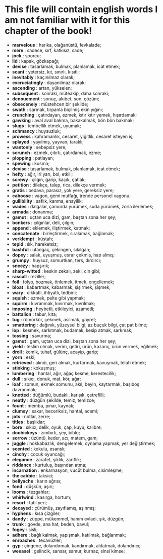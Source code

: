 # This file will contain english words I am not familiar with it for this chapter of the book!
 
 - **marvelous** : harika, olağanüstü, fevkalade;
 - **mere** : sadece, sırf, katkısız, sade;
 - **jock** : sporcu;
 - **lid** : kapak, gözkapağı;
 - **devise** : tasarlamak, bulmak, planlamak, icat etmek;
 - **scant** : yetersiz, kıt, sınırlı, kısıtlı;
 - **inevitably** : kaçınılmaz olarak;
 - **excruciatingly** : dayanılmaz olarak;
 - **ascending** : artan, yükselen;
 - **subsequent** : sonraki, müteakip, daha sonraki;
 - **denouement** : sonuç, akıbet, son, çözüm;
 - **obsecenely** : müstehcen bir şekilde;
 - **swath** : sarmak, tırpanla biçilmiş ekin yığını;
 - **crunching** : çatırdayan, ezmek, kıtır kıtır yemek, hışırdamak;
 - **gawking** : aval aval bakma, bakakalmak, bön bön bakmak;
 - **slugs** : tembellik etmek, uyumak;
 - **schmancy** : huysuzluk;
 - **prowess** : kahramanlık, cesaret, yiğitlik, cesaret isteyen iş;
 - **splayed** : yayılmış, yayvan, taraklı;
 - **wantonly** : sebepsiz yere;
 - **scrunch** : ezmek, çıtırtı, çatırdamak, ezme;
 - **plopping** : patlayan;
 - **spewing** : kusma;
 - **devise** : tasarlamak, bulmak, planlamak, icat etmek;
 - **hefty** : ağır, iri yarı, bol, etkili;
 - **screwy** : çılgın, garip, kaçık, çatlak;
 - **petition** : dilekçe, talep, rica, dilekçe vermek;
 - **gratis** : bedava, parasız, yok yere, gereksiz yere;
 - **caboose** : vagon, gemi mutfağı, trende personel vagonu;
 - **gullibility** : saflık, kanma, enayilik;
 - **wades** : dalgalar, çamurda yürümek, suda yürümek, zorla ilerlemek;
 - **armada** : donanma;
 - **gamut** : uçtan uca dizi, gam, baştan sona her şey;
 - **bonkers** : çılgınlar, deli, çılgın;
 - **append** : eklemek, iliştirmek, katmak;
 - **concatenate** : birleştirmek, sıralamak, bağlamak;
 - **verklempt** : küstah;
 - **tepid** : ılık, hareketsiz;
 - **bashful** : utangaç, çekingen, sıkılgan;
 - **dopey** : salak, uyuşmuş, esrar çekmiş, hap almış;
 - **grumpy** : huysuz, somurtkan, ters, dırdırcı;
 - **sneezy** : hapşırık;
 - **sharp-witted** : keskin zekalı, zeki, cin gibi;
 - **rascall** : reziller;
 - **foil** : folyo, bozmak, önlemek, itmek, engellemek;
 - **bloat** : kabartmak, kabarmak, şişirmek, şişmek;
 - **wary** : dikkatli, ihtiyatlı, tedbirli;
 - **squish** : ezmek, pelte gibi yapmak;
 - **squirm** : kıvranmak, kıvırmak, kıvrılmak;
 - **imposing** : heybetli, etkileyici, azametli;
 - **battalion** : tabur, kıta;
 - **tug** : römorkör, çekmek, asılmak, gayret;
 - **smattering** : dağınık, yüzeysel bilgi, az buçuk bilgi, çat pat bilme;
 - **lop** : kesmek, sarkıtmak, budamak, kesip atmak, sarkmak;
 - **tossing** : savurma;
 - **gamut** : gam, uçtan uca dizi, baştan sona her şey;
 - **yield** : teslim olmak, verim, getiri, ürün, kazanç, ürün vermek, eğilmek;
 - **droll** : komik, tuhaf, gülünç, acayip, garip;
 - **yorn** : eski;
 - **retrieved** : alındı, geri almak, kurtarmak, kavuşmak, telafi etmek;
 - **stinking** : kokuşmuş;
 - **lumbering** : hantal, ağır, ağaç kesme, kerestecilik;
 - **dull** : sıkıcı, donuk, mat, kör, ağır;
 - **loaf** : somun, ekmek somunu, akıl, beyin, kaytarmak, başıboş davranmak;
 - **knotted** : düğümlü, budaklı, karışık, çetrefilli;
 - **neatly** : düzgün şekilde, temiz, temizce;
 - **fount** : memba, pınar, kaynak;
 - **clumsy** : sakar, beceriksiz, hantal, acemi;
 - **jots** : notlar, zerre;
 - **titles** : başlıklar;
 - **bore** : sıkıcı, delik, oyuk, çap, kuyu, kalibre;
 - **doohickeys** : zımbırtı, şey, biblo;
 - **sorrow** : üzüntü, keder, acı, matem, gam;
 - **juggle** : hokkabazlık, dengelemek, oynama yapmak, yer değiştirmek;
 - **scented** : kokulu, esanslı;
 - **cinchy** : çocuk oyuncağı;
 - **elegance** : zarafet, şıklık, zariflik;
 - **riddance** : kurtuluş, başından atma;
 - **incarnation** : enkarnasyon, vucüt bulma, cisimleşme;
 - **the cabbie** : taksici;
 - **bellyache** : karın ağrısı;
 - **fond** : düşkün, aşırı;
 - **looms** : tezgahlar;
 - **whirlwind** : kasırga, hortum;
 - **resort** : tatil yeri; 
 - **decayed** : çürümüş, zayıflamış, aşınmış;
 - **hyphens** : kısa çizgiler;
 - **dandy** : züppe, mükemmel, hanım evladı, şık, düzgün;
 - **trunk** : gövde, ana hat, beden, bavul;
 - **fogey** : sisli;
 - **adhere** : bağlı kalmak, yapışmak, katılmak, bağlanmak;
 - **enroaches** : tecavüzler;
 - **gyp** : çingene, dolandırmak, kandırmak, aldatmak, dolandırıcı;
 - **weeasel** : gelincik, sansar, samur, kurnaz, sinsi kimse;